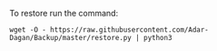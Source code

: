 To restore run the command:
```
wget -O - https://raw.githubusercontent.com/Adar-Dagan/Backup/master/restore.py | python3
```
